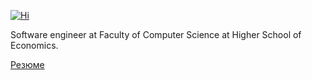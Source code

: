 [![Hi](https://readme-typing-svg.herokuapp.com?font=Fira+Code&weight=600&size=30&duration=1500&pause=4000&color=5E7EF7&background=B4B7FF1D&center=true&vCenter=true&random=false&width=435&lines=Hi!+)](https://git.io/typing-svg)

Software engineer 
 at Faculty of Computer Science 
 at Higher School of Economics. 

[Резюме](Resume.pdf)
